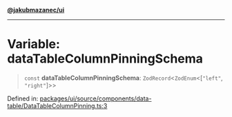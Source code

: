 [**@jakubmazanec/ui**](../README.md)

---

# Variable: dataTableColumnPinningSchema

> `const` **dataTableColumnPinningSchema**: `ZodRecord`\<`ZodEnum`\<\[`"left"`, `"right"`\]\>\>

Defined in:
[packages/ui/source/components/data-table/DataTableColumnPinning.ts:3](https://github.com/jakubmazanec/tools/blob/0373298af23ca7b778987184cd6fcccd21ae54be/packages/ui/source/components/data-table/DataTableColumnPinning.ts#L3)
